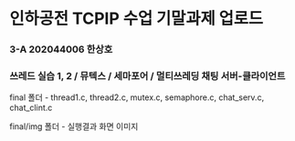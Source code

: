 # 인하공전 TCPIP 수업 기말과제 업로드
### 3-A 202044006 한상호
### 쓰레드 실습 1, 2 / 뮤텍스 / 세마포어 / 멀티쓰레딩 채팅 서버-클라이언트
<p> 
  final 폴더 - thread1.c, thread2.c, mutex.c, semaphore.c, chat_serv.c, chat_clint.c
</p>

<p>
  final/img 폴더 - 실행결과 화면 이미지
</p>

<p>
  <img src="https://firebasestorage.googleapis.com/v0/b/my-project-821cf.appspot.com/o/chat_clint1_img.png?alt=media&token=21869763-4eec-45fc-a6e1-a21042966518"  width="700" height="370">
</p>
